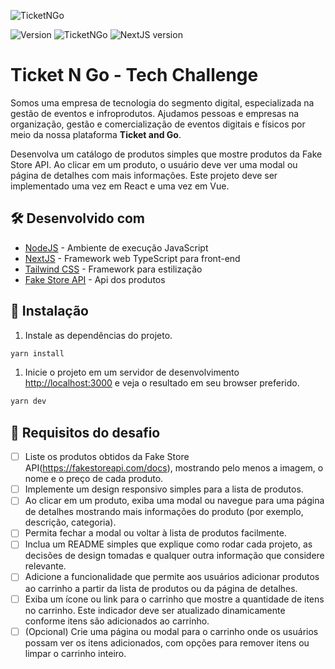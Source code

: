 ![TicketNGo](../.github/logo-ticketandgo.svg)

![Version](https://img.shields.io/badge/1.0.0-beta?label=version)
![TicketNGo](https://img.shields.io/badge/powered_by-Ticket%20N%20Go-051d36)
![NextJS version](https://img.shields.io/badge/NextJS-14.1.4-black?style=flat-square&logo=next.js&logoColor=white)

# Ticket N Go - Tech Challenge

Somos uma empresa de tecnologia do segmento digital, especializada na gestão de eventos e infroprodutos. Ajudamos pessoas e empresas na organização, gestão e comercialização de eventos digitais e físicos por meio da nossa plataforma **Ticket and Go**.

Desenvolva um catálogo de produtos simples que mostre produtos da Fake Store API. Ao clicar em um produto, o usuário deve ver uma modal ou página de detalhes com mais informações. Este projeto deve ser implementado uma vez em React e uma vez em Vue.

## 🛠️ Desenvolvido com

*  [NodeJS](https://nodejs.org/en/docs/) - Ambiente de execução JavaScript
*  [NextJS](https://nextjs.org/docs) - Framework web TypeScript para front-end
*  [Tailwind CSS](https://tailwindcss.com/docs) - Framework para estilização
*  [Fake Store API](https://fakestoreapi.com/docs) - Api dos produtos

## 🚀 Instalação

1. Instale as dependências do projeto.

```bash
yarn install
```

1. Inicie o projeto em um servidor de desenvolvimento [http://localhost:3000](http://localhost:3000) e veja o resultado em seu browser preferido.

```bash
yarn dev
```

## 🎯 Requisitos do desafio

- [ ] Liste os produtos obtidos da Fake Store API(https://fakestoreapi.com/docs), mostrando pelo menos a imagem, o nome e o preço de cada produto.
- [ ] Implemente um design responsivo simples para a lista de produtos.
- [ ] Ao clicar em um produto, exiba uma modal ou navegue para uma página de detalhes mostrando mais informações do produto (por exemplo, descrição, categoria).
- [ ] Permita fechar a modal ou voltar à lista de produtos facilmente.
- [ ] Inclua um README simples que explique como rodar cada projeto, as decisões de design tomadas e qualquer outra informação que considere relevante.
- [ ] Adicione a funcionalidade que permite aos usuários adicionar produtos ao carrinho a partir da lista de produtos ou da página de detalhes.
- [ ] Exiba um ícone ou link para o carrinho que mostre a quantidade de itens no carrinho. Este indicador deve ser atualizado dinamicamente conforme itens são adicionados ao carrinho.
- [ ] (Opcional) Crie uma página ou modal para o carrinho onde os usuários possam ver os itens adicionados, com opções para remover itens ou limpar o carrinho inteiro.